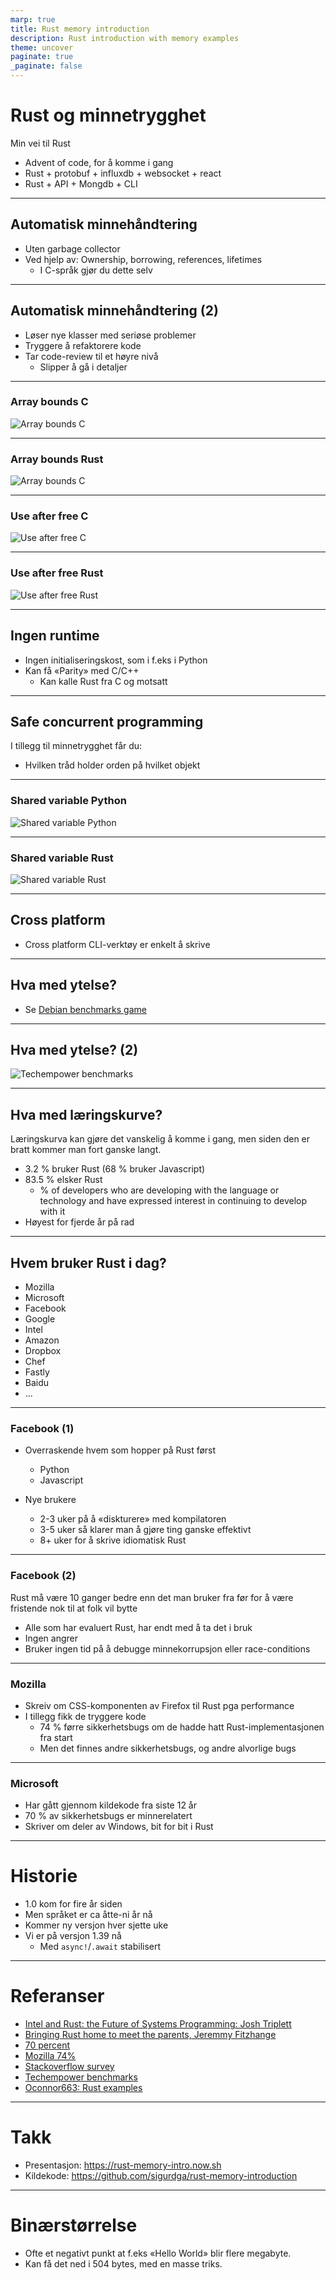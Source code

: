 ```yaml
---
marp: true
title: Rust memory introduction
description: Rust introduction with memory examples
theme: uncover
paginate: true
_paginate: false
---
```


# Rust og minnetrygghet

Min vei til Rust

* Advent of code, for å komme i gang
* Rust + protobuf + influxdb + websocket + react
* Rust + API + Mongdb + CLI

---

## Automatisk minnehåndtering

* Uten garbage collector
* Ved hjelp av: Ownership, borrowing, references, lifetimes
  * I C-språk gjør du dette selv

---

## Automatisk minnehåndtering (2)

* Løser nye klasser med seriøse problemer
* Tryggere å refaktorere kode
* Tar code-review til et høyre nivå
  * Slipper å gå i detaljer

---

### Array bounds C

![Array bounds C](assets/array-bounds-c.png)

---

### Array bounds Rust

![Array bounds C](assets/array-bounds-rust.png)

---

### Use after free C

![Use after free C](assets/use-after-free-c.png)

---

### Use after free Rust

![Use after free Rust](assets/use-after-free-rust.png)

---

## Ingen runtime

* Ingen initialiseringskost, som i f.eks i Python
* Kan få «Parity» med C/C++
  * Kan kalle Rust fra C og motsatt

---

## Safe concurrent programming

I tillegg til minnetrygghet får du:

* Hvilken tråd holder orden på hvilket objekt

---

### Shared variable Python

![Shared variable Python](assets/concurrency-python.png)

---

### Shared variable Rust

![Shared variable Rust](assets/concurrency-rust.png)

---

## Cross platform

* Cross platform CLI-verktøy er enkelt å skrive

---

## Hva med ytelse?


* Se [Debian benchmarks game](https://benchmarksgame-team.pages.debian.net/benchmarksgame/fastest/rust-gpp.html)

---

## Hva med ytelse? (2)

![Techempower benchmarks](assets/techempower-benchmarks.png)

---

## Hva med læringskurve?

Læringskurva kan gjøre det vanskelig å komme i gang, men siden den er bratt kommer man fort ganske langt.

* 3.2 % bruker Rust (68 % bruker Javascript)
* 83.5 % elsker Rust
  * % of developers who are developing with the language or technology and have expressed interest in continuing to develop with it
* Høyest for fjerde år på rad

---

## Hvem bruker Rust i dag?

* Mozilla
* Microsoft
* Facebook
* Google
* Intel
* Amazon
* Dropbox
* Chef
* Fastly
* Baidu
* ...

---

### Facebook (1)

* Overraskende hvem som hopper på Rust først
  * Python
  * Javascript

* Nye brukere
  * 2-3 uker på å «diskturere» med kompilatoren
  * 3-5 uker så klarer man å gjøre ting ganske effektivt
  * 8+ uker for å skrive idiomatisk Rust

---

### Facebook (2)

Rust må være 10 ganger bedre enn det man bruker fra før for å være fristende nok til at folk vil bytte

* Alle som har evaluert Rust, har endt med å ta det i bruk
* Ingen angrer
* Bruker ingen tid på å debugge minnekorrupsjon eller race-conditions

---

### Mozilla

* Skreiv om CSS-komponenten av Firefox til Rust pga performance
* I tillegg fikk de tryggere kode
	* 74 % førre sikkerhetsbugs om de hadde hatt Rust-implementasjonen fra start
	* Men det finnes andre sikkerhetsbugs, og andre alvorlige bugs

---

### Microsoft

* Har gått gjennom kildekode fra siste 12 år
* 70 % av sikkerhetsbugs er minnerelatert
* Skriver om deler av Windows, bit for bit i Rust

---

# Historie

* 1.0 kom for fire år siden
* Men språket er ca åtte-ni år nå
* Kommer ny versjon hver sjette uke
* Vi er på versjon 1.39 nå
  * Med `async!`/`.await` stabilisert

---

# Referanser

* [Intel and Rust: the Future of Systems Programming: Josh Triplett](https://www.youtube.com/watch?v=l9hM0h6IQDo&feature=youtu.be)
* [Bringing Rust home to meet the parents, Jeremmy Fitzhange](https://www.youtube.com/watch?v=kylqq8pEgRs)
* [70 percent](https://www.zdnet.com/article/microsoft-70-percent-of-all-security-bugs-are-memory-safety-issues/)
* [Mozilla 74%](https://hacks.mozilla.org/2019/02/rewriting-a-browser-component-in-rust/)
* [Stackoverflow survey](https://insights.stackoverflow.com/survey/2019#most-loved-dreaded-and-wanted)
* [Techempower benchmarks](https://www.techempower.com/benchmarks/)
* [Oconnor663: Rust examples](https://github.com/oconnor663/rust-examples)

---

# Takk

* Presentasjon: <https://rust-memory-intro.now.sh>
* Kildekode: <https://github.com/sigurdga/rust-memory-introduction>

---

# Binærstørrelse

* Ofte et negativt punkt at f.eks «Hello World» blir flere megabyte.
* Kan få det ned i 504 bytes, med en masse triks.

